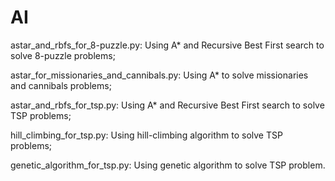 # AI

astar_and_rbfs_for_8-puzzle.py: Using A* and Recursive Best First search to solve 8-puzzle problems;

astar_for_missionaries_and_cannibals.py: Using A* to solve missionaries and cannibals problems;

astar_and_rbfs_for_tsp.py: Using A* and Recursive Best First search to solve TSP problems;

hill_climbing_for_tsp.py: Using hill-climbing algorithm to solve TSP problems;

genetic_algorithm_for_tsp.py: Using genetic algorithm to solve TSP problem.
